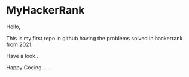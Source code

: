 # MyHackerRank
Hello,

This is my first repo in github having the problems solved in hackerrank from 2021.

Have a look..

Happy Coding......
